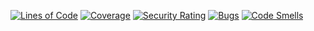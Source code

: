 [![Lines of Code](https://sonarcloud.io/api/project_badges/measure?project=GitInsights-TA-2022_application&metric=ncloc)](https://sonarcloud.io/summary/new_code?id=GitInsights-TA-2022_application)
[![Coverage](https://sonarcloud.io/api/project_badges/measure?project=GitInsights-TA-2022_application&metric=coverage)](https://sonarcloud.io/summary/new_code?id=GitInsights-TA-2022_application)
[![Security Rating](https://sonarcloud.io/api/project_badges/measure?project=GitInsights-TA-2022_application&metric=security_rating)](https://sonarcloud.io/summary/new_code?id=GitInsights-TA-2022_application)
[![Bugs](https://sonarcloud.io/api/project_badges/measure?project=GitInsights-TA-2022_application&metric=bugs)](https://sonarcloud.io/summary/new_code?id=GitInsights-TA-2022_application)
[![Code Smells](https://sonarcloud.io/api/project_badges/measure?project=GitInsights-TA-2022_application&metric=code_smells)](https://sonarcloud.io/summary/new_code?id=GitInsights-TA-2022_application)
